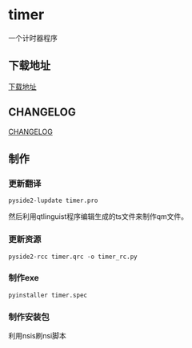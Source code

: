 # timer
一个计时器程序



## 下载地址

[下载地址](https://1drv.ms/u/s!AuCYFvwp2KHMgo16dPul4tZzEe79hw?e=gQNwYv)



## CHANGELOG

[CHANGELOG](./CHANGELOG.md)



## 制作
### 更新翻译
```text
pyside2-lupdate timer.pro 
```
然后利用qtlinguist程序编辑生成的ts文件来制作qm文件。


### 更新资源
```text
pyside2-rcc timer.qrc -o timer_rc.py
```

### 制作exe
```text
pyinstaller timer.spec
```

### 制作安装包
利用nsis刷nsi脚本